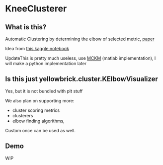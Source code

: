 # KneeClusterer

## What is this?
Automatic Clustering by determining the elbow of selected metric, [paper](https://raghavan.usc.edu//papers/kneedle-simplex11.pdf)

Idea from [this kaggle notebook](https://www.kaggle.com/code/arunklenin/space-titanic-eda-advanced-feature-engineering/notebook#5.4-Encoding-Techniques)

UpdateThis is pretty much useless, use [MCKM](https://github.com/sszhou-github/MCKM) (matlab implementation), I will make a python implementation later

## Is this just yellowbrick.cluster.KElbowVisualizer
Yes, but it is not bundled with plt stuff

We also plan on supporting more:
- cluster scoring metrics
- clusterers
- elbow finding algorithms,

Custom once can be used as well.

## Demo
WIP
